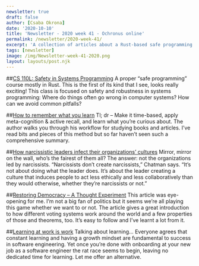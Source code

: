 ```yaml
---
newsletter: true
draft: false
author: [Csaba Okrona]
date: '2020-10-10'
title: 'Newsletter - 2020 week 41 - Ochronus online'
permalink: /newsletter/2020-week-41/
excerpt: 'A collection of articles about a Rust-based safe programming course, an amazing workflow to remember what you learn, how narcissistic leaders infect org culture, a thought experiment on democracy and learning on company time.'
tags: [newsletter]
image: /img/Newsletter-week-41-2020.png
layout: layouts/post.njk
---
```


##[CS 110L: Safety in Systems Programming](https://reberhardt.com/cs110l/spring-2020/)
A proper “safe programming” course mostly in Rust. This is the first of its kind that I see, looks really exciting! This class is focused on safety and robustness in systems programming: Where do things often go wrong in computer systems? How can we avoid common pitfalls?

##[How to remember what you learn](https://vasilishynkarenka.com/learning/)
Tl; dr – Make it time-based, apply meta-cognition & active recall, and learn what you’re curious about. The author walks you through his workflow for studying books and articles. I’ve read bits and pieces of this method but so far haven’t seen such a comprehensive summary.

##[How narcissistic leaders infect their organizations’ cultures](https://newsroom.haas.berkeley.edu/research/how-narcissistic-leaders-infect-their-organizations-culture/)
Mirror, mirror on the wall, who’s the fairest of them all? The answer: not the organizations led by narcissists. “Narcissists don’t create narcissists,” Chatman says. “It’s not about doing what the leader does. It’s about the leader creating a culture that induces people to act less ethically and less collaboratively than they would otherwise, whether they’re narcissists or not.”

##[Restoring Democracy – A Thought Experiment](https://lashoun.com/learning/restoring-democracy-a-thought-experiment/)
This article was eye-opening for me. I’m not a big fan of politics but it seems we’re all playing this game whether we want to or not. The article gives a great introduction to how different voting systems work around the world and a few properties of those and theorems, too. It’s easy to follow and I’ve learnt a lot from it.

##[Learning at work is work](https://ochronus.online/learning-at-work-is-work/)
Talking about learning… Everyone agrees that constant learning and having a growth mindset are fundamental to success in software engineering. Yet once you’re done with onboarding at your new job as a software engineer the rat race seems to begin, leaving no dedicated time for learning. Let me offer an alternative.
